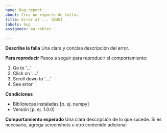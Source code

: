 ```yaml
---
name: Bug report
about: Crea un reporte de fallas
title: Error al ... [BUG]
labels: bug
assignees: ma-robles

---
```


**Describe la falla**
Una clara y concisa descripción del error.

**Para reproducir**
Pasos a seguir para reproducir el comportamiento:

1. Go to '...'
2. Click on '....'
3. Scroll down to '....'
4. See error

**Condiciones**
- Bibliotecas instaladas [p. ej. numpy]
- Versión [p. ej. 1.0.0]

**Comportamiento esperado**
Una clara descripción de lo que sucede.
Si es necesario, agrega screenshots u otro contenido adicional
